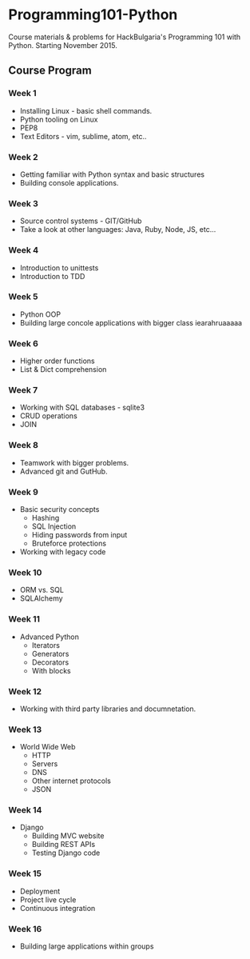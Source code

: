 # Programming101-Python

Course materials &amp; problems for HackBulgaria's Programming 101 with Python. Starting November 2015.

## Course Program

### Week 1
  * Installing Linux - basic shell commands.
  * Python tooling on Linux
  * PEP8
  * Text Editors - vim, sublime, atom, etc.. 

### Week 2
  * Getting familiar with Python syntax and basic structures
  * Building console applications.

### Week 3
  * Source control systems - GIT/GitHub
  * Take a look at other languages: Java, Ruby, Node, JS, etc...

### Week 4
  * Introduction to unittests
  * Introduction to TDD

### Week 5
  * Python OOP
  * Building large concole applications with bigger class iearahruaaaaa


### Week 6
  * Higher order functions
  * List & Dict comprehension

### Week 7
  * Working with SQL databases - sqlite3
  * CRUD operations
  * JOIN

### Week 8
  * Teamwork with bigger problems. 
  * Advanced git and GutHub.

### Week 9
  * Basic security concepts
    *  Hashing
    *  SQL Injection
    *  Hiding passwords from input
    *  Bruteforce protections
  * Working with legacy code

### Week 10
  * ORM vs. SQL
  * SQLAlchemy

### Week 11
  * Advanced Python  
    * Iterators 
    * Generators 
    * Decorators 
    * With blocks

### Week 12
  * Working with third party libraries and documnetation.

### Week 13
  * World Wide Web
    * HTTP
    * Servers
    * DNS
    * Other internet protocols
    * JSON

### Week 14
  * Django 
    * Building MVC website
    * Building REST APIs
    * Testing Django code

### Week 15
  * Deployment 
  * Project live cycle
  * Continuous integration

### Week 16
  * Building large applications within groups
